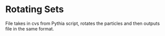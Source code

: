# Rotating Sets
File takes in cvs from Pythia script, rotates the particles and then outputs file in the same format.
